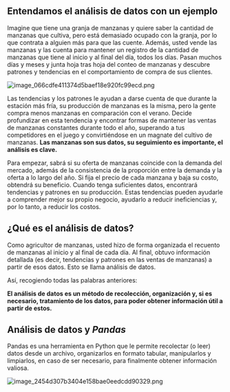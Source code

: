 ## Entendamos el análisis de datos con un ejemplo

Imagine que tiene una granja de manzanas y quiere saber la cantidad de manzanas que cultiva, pero está demasiado ocupado con la granja, por lo que contrata a alguien más para que las cuente. Además, usted vende las manzanas y las cuenta para mantener un registro de la cantidad de manzanas que tiene al inicio y al final del día, todos los días.
Pasan muchos días y meses y junta hoja tras hoja del conteo de manzanas y descubre patrones y tendencias en el comportamiento de compra de sus clientes.

![image_066cdfe411374d5baef18e920fc99ecd.png](https://dphi-live.s3.amazonaws.com/media_uploads/image_066cdfe411374d5baef18e920fc99ecd_8f3d3d1481984f54a4d379262750345f.png)

Las tendencias y los patrones le ayudan a darse cuenta de que durante la estación más fría, su producción de manzanas es la misma, pero la gente compra menos manzanas en comparación con el verano.
Decide profundizar en esta tendencia y encontrar formas de mantener las ventas de manzanas constantes durante todo el año, superando a tus competidores en el juego y convirtiéndose en un magnate del cultivo de manzanas.
**Las manzanas son sus datos, su seguimiento es importante, el análisis es clave.**

Para empezar, sabrá si su oferta de manzanas coincide con la demanda del mercado, además de la consistencia de la proporción  entre la demanda y la oferta a lo largo del año. Si fija el precio de cada manzana y baja su costo, obtendrá su beneficio.
Cuando tenga suficientes datos, encontrará tendencias y patrones en su producción. Estas tendencias pueden ayudarle a comprender mejor su propio negocio, ayudarlo a reducir ineficiencias y, por lo tanto, a reducir los costos.

## ¿Qué es el análisis de datos?
Como agricultor de manzanas, usted hizo de forma organizada el recuento de manzanas al inicio y al final de cada día. Al final, obtuvo información detallada (es decir, tendencias y patrones en las ventas de manzanas) a partir de esos datos. Esto se llama análisis de datos.

Así, recogiendo todas las palabras anteriores:

**El análisis de datos es un método de recolección, organización y, si es necesario, tratamiento de los datos, para poder obtener información útil a partir de estos.**

## Análisis de datos y *Pandas*
Pandas es una herramienta en Python que le permite recolectar (o leer) datos desde un archivo, organizarlos en formato tabular, manipularlos y limpiarlos, en caso de ser necesario, para finalmente  obtener información valiosa.

![image_2454d307b3404e158bae0eedcdd90329.png](https://dphi-live.s3.amazonaws.com/media_uploads/image_2454d307b3404e158bae0eedcdd90329_3118f1a9da0a4008be4d0014cd78b576.png)